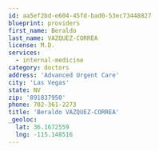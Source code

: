 ```yaml
---
id: aa5ef2bd-e604-45fd-bad0-53ec73448827
blueprint: providers
first_name: Beraldo
last_name: VAZQUEZ-CORREA
license: M.D.
services:
  - internal-medicine
category: doctors
address: 'Advanced Urgent Care'
city: 'Las Vegas'
state: NV
zip: '891837950'
phone: 702-361-2273
title: 'Beraldo VAZQUEZ-CORREA'
_geoloc:
  lat: 36.1672559
  lng: -115.148516
---
```

